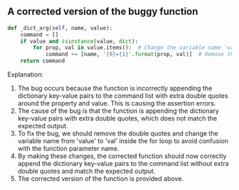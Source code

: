 ## A corrected version of the buggy function

```python
def _dict_arg(self, name, value):
    command = []
    if value and isinstance(value, dict):
        for prop, val in value.items():  # Change the variable name 'value' to 'val' to avoid confusion with the function parameter
            command += [name, '{0}={1}'.format(prop, val)]  # Remove the double quotes around {0}={1} to match expected output
    return command
```

Explanation:
1. The bug occurs because the function is incorrectly appending the dictionary key-value pairs to the command list with extra double quotes around the property and value. This is causing the assertion errors.
2. The cause of the bug is that the function is appending the dictionary key-value pairs with extra double quotes, which does not match the expected output.
3. To fix the bug, we should remove the double quotes and change the variable name from 'value' to 'val' inside the for loop to avoid confusion with the function parameter name.
4. By making these changes, the corrected function should now correctly append the dictionary key-value pairs to the command list without extra double quotes and match the expected output.
5. The corrected version of the function is provided above.